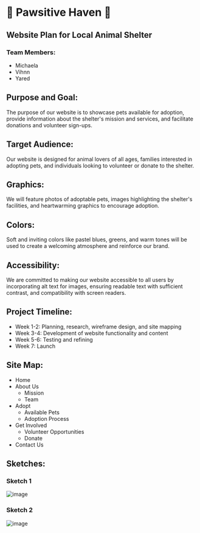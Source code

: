 # 🐾 Pawsitive Haven 🐾

## Website Plan for Local Animal Shelter

### Team Members:

- Michaela
- Vihnn
- Yared

## Purpose and Goal:

The purpose of our website is to showcase pets available for adoption, provide information about the shelter's mission and services, and facilitate donations and volunteer sign-ups.

## Target Audience:

Our website is designed for animal lovers of all ages, families interested in adopting pets, and individuals looking to volunteer or donate to the shelter.

## Graphics:

We will feature photos of adoptable pets, images highlighting the shelter's facilities, and heartwarming graphics to encourage adoption.

## Colors:

Soft and inviting colors like pastel blues, greens, and warm tones will be used to create a welcoming atmosphere and reinforce our brand.

## Accessibility:

We are committed to making our website accessible to all users by incorporating alt text for images, ensuring readable text with sufficient contrast, and compatibility with screen readers.

## Project Timeline:

- Week 1-2: Planning, research, wireframe design, and site mapping
- Week 3-4: Development of website functionality and content
- Week 5-6: Testing and refining
- Week 7: Launch

## Site Map:

- Home
- About Us
  - Mission
  - Team
- Adopt
  - Available Pets
  - Adoption Process
- Get Involved
  - Volunteer Opportunities
  - Donate
- Contact Us

## Sketches:

### Sketch 1
![image](https://github.com/Yaredyy/Pawsitive-Haven/assets/79294242/36d0e0c6-8c32-443d-9075-f1cb60980355)

### Sketch 2
![image](https://github.com/Yaredyy/Pawsitive-Haven/assets/79294242/e33c5680-f841-414b-961d-f8bb1dde2773)
